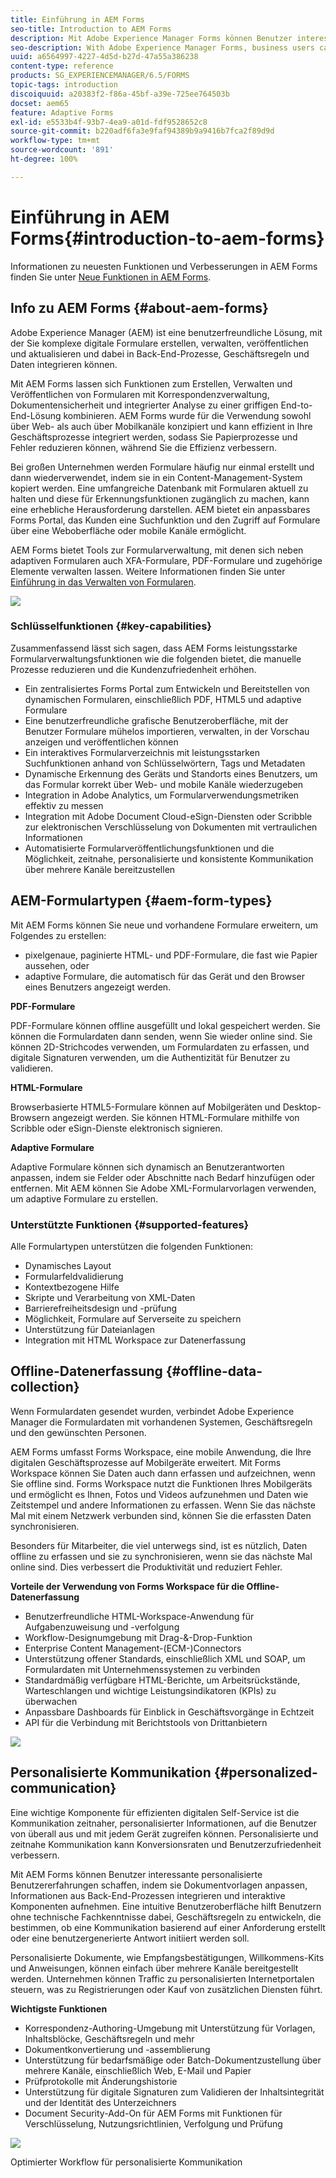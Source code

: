 ```yaml
---
title: Einführung in AEM Forms
seo-title: Introduction to AEM Forms
description: Mit Adobe Experience Manager Forms können Benutzer interessante, reaktionsfähige und adaptive Formulare in Web- und mobile Sites integrieren, die digitale Registrierung vereinfachen und Kundenkonversionsraten erhöhen.
seo-description: With Adobe Experience Manager Forms, business users can integrate engaging, responsive, and adaptive forms into web and mobile sites, simplifying the digital enrollment process and increasing customer conversion rates.
uuid: a6564997-4227-4d5d-b27d-47a55a386238
content-type: reference
products: SG_EXPERIENCEMANAGER/6.5/FORMS
topic-tags: introduction
discoiquuid: a20383f2-f86a-45bf-a39e-725ee764503b
docset: aem65
feature: Adaptive Forms
exl-id: e5533b4f-93b7-4ea9-a01d-fdf9528652c8
source-git-commit: b220adf6fa3e9faf94389b9a9416b7fca2f89d9d
workflow-type: tm+mt
source-wordcount: '891'
ht-degree: 100%

---
```


# Einführung in AEM Forms{#introduction-to-aem-forms}

Informationen zu neuesten Funktionen und Verbesserungen in AEM Forms finden Sie unter [Neue Funktionen in AEM Forms](../../forms/using/whats-new.md).

## Info zu AEM Forms {#about-aem-forms}

Adobe Experience Manager (AEM) ist eine benutzerfreundliche Lösung, mit der Sie komplexe digitale Formulare erstellen, verwalten, veröffentlichen und aktualisieren und dabei in Back-End-Prozesse, Geschäftsregeln und Daten integrieren können.

Mit AEM Forms lassen sich Funktionen zum Erstellen, Verwalten und Veröffentlichen von Formularen mit Korrespondenzverwaltung, Dokumentensicherheit und integrierter Analyse zu einer griffigen End-to-End-Lösung kombinieren. AEM Forms wurde für die Verwendung sowohl über Web- als auch über Mobilkanäle konzipiert und kann effizient in Ihre Geschäftsprozesse integriert werden, sodass Sie Papierprozesse und Fehler reduzieren können, während Sie die Effizienz verbessern.

Bei großen Unternehmen werden Formulare häufig nur einmal erstellt und dann wiederverwendet, indem sie in ein Content-Management-System kopiert werden. Eine umfangreiche Datenbank mit Formularen aktuell zu halten und diese für Erkennungsfunktionen zugänglich zu machen, kann eine erhebliche Herausforderung darstellen. AEM bietet ein anpassbares Forms Portal, das Kunden eine Suchfunktion und den Zugriff auf Formulare über eine Weboberfläche oder mobile Kanäle ermöglicht.

AEM Forms bietet Tools zur Formularverwaltung, mit denen sich neben adaptiven Formularen auch XFA-Formulare, PDF-Formulare und zugehörige Elemente verwalten lassen. Weitere Informationen finden Sie unter [Einführung in das Verwalten von Formularen](../../forms/using/introduction-managing-forms.md).

![](do-not-localize/4th-draft.gif)

### Schlüsselfunktionen {#key-capabilities}

Zusammenfassend lässt sich sagen, dass AEM Forms leistungsstarke Formularverwaltungsfunktionen wie die folgenden bietet, die manuelle Prozesse reduzieren und die Kundenzufriedenheit erhöhen.

* Ein zentralisiertes Forms Portal zum Entwickeln und Bereitstellen von dynamischen Formularen, einschließlich PDF, HTML5 und adaptive Formulare
* Eine benutzerfreundliche grafische Benutzeroberfläche, mit der Benutzer Formulare mühelos importieren, verwalten, in der Vorschau anzeigen und veröffentlichen können
* Ein interaktives Formularverzeichnis mit leistungsstarken Suchfunktionen anhand von Schlüsselwörtern, Tags und Metadaten
* Dynamische Erkennung des Geräts und Standorts eines Benutzers, um das Formular korrekt über Web- und mobile Kanäle wiederzugeben
* Integration in Adobe Analytics, um Formularverwendungsmetriken effektiv zu messen
* Integration mit Adobe Document Cloud-eSign-Diensten oder Scribble zur elektronischen Verschlüsselung von Dokumenten mit vertraulichen Informationen
* Automatisierte Formularveröffentlichungsfunktionen und die Möglichkeit, zeitnahe, personalisierte und konsistente Kommunikation über mehrere Kanäle bereitzustellen

## AEM-Formulartypen {#aem-form-types}

Mit AEM Forms können Sie neue und vorhandene Formulare erweitern, um Folgendes zu erstellen:

* pixelgenaue, paginierte HTML- und PDF-Formulare, die fast wie Papier aussehen, oder
* adaptive Formulare, die automatisch für das Gerät und den Browser eines Benutzers angezeigt werden.

**PDF-Formulare**

PDF-Formulare können offline ausgefüllt und lokal gespeichert werden. Sie können die Formulardaten dann senden, wenn Sie wieder online sind. Sie können 2D-Strichcodes verwenden, um Formulardaten zu erfassen, und digitale Signaturen verwenden, um die Authentizität für Benutzer zu validieren.

**HTML-Formulare**

Browserbasierte HTML5-Formulare können auf Mobilgeräten und Desktop-Browsern angezeigt werden. Sie können HTML-Formulare mithilfe von Scribble oder eSign-Dienste elektronisch signieren.

**Adaptive Formulare**

Adaptive Formulare können sich dynamisch an Benutzerantworten anpassen, indem sie Felder oder Abschnitte nach Bedarf hinzufügen oder entfernen. Mit AEM können Sie Adobe XML-Formularvorlagen verwenden, um adaptive Formulare zu erstellen.

### Unterstützte Funktionen {#supported-features}

Alle Formulartypen unterstützen die folgenden Funktionen:

* Dynamisches Layout
* Formularfeldvalidierung
* Kontextbezogene Hilfe
* Skripte und Verarbeitung von XML-Daten
* Barrierefreiheitsdesign und -prüfung
* Möglichkeit, Formulare auf Serverseite zu speichern
* Unterstützung für Dateianlagen
* Integration mit HTML Workspace zur Datenerfassung

## Offline-Datenerfassung {#offline-data-collection}

Wenn Formulardaten gesendet wurden, verbindet Adobe Experience Manager die Formulardaten mit vorhandenen Systemen, Geschäftsregeln und den gewünschten Personen.

AEM Forms umfasst Forms Workspace, eine mobile Anwendung, die Ihre digitalen Geschäftsprozesse auf Mobilgeräte erweitert. Mit Forms Workspace können Sie Daten auch dann erfassen und aufzeichnen, wenn Sie offline sind. Forms Workspace nutzt die Funktionen Ihres Mobilgeräts und ermöglicht es Ihnen, Fotos und Videos aufzunehmen und Daten wie Zeitstempel und andere Informationen zu erfassen. Wenn Sie das nächste Mal mit einem Netzwerk verbunden sind, können Sie die erfassten Daten synchronisieren.

Besonders für Mitarbeiter, die viel unterwegs sind, ist es nützlich, Daten offline zu erfassen und sie zu synchronisieren, wenn sie das nächste Mal online sind. Dies verbessert die Produktivität und reduziert Fehler.

**Vorteile der Verwendung von Forms Workspace für die Offline-Datenerfassung**

* Benutzerfreundliche HTML-Workspace-Anwendung für Aufgabenzuweisung und -verfolgung
* Workflow-Designumgebung mit Drag-&amp;-Drop-Funktion
* Enterprise Content Management-(ECM-)Connectors
* Unterstützung offener Standards, einschließlich XML und SOAP, um Formulardaten mit Unternehmenssystemen zu verbinden
* Standardmäßig verfügbare HTML-Berichte, um Arbeitsrückstände, Warteschlangen und wichtige Leistungsindikatoren (KPIs) zu überwachen
* Anpassbare Dashboards für Einblick in Geschäftsvorgänge in Echtzeit
* API für die Verbindung mit Berichtstools von Drittanbietern

![](do-not-localize/3rd-draft.gif)

## Personalisierte Kommunikation {#personalized-communication}

Eine wichtige Komponente für effizienten digitalen Self-Service ist die Kommunikation zeitnaher, personalisierter Informationen, auf die Benutzer von überall aus und mit jedem Gerät zugreifen können. Personalisierte und zeitnahe Kommunikation kann Konversionsraten und Benutzerzufriedenheit verbessern.

Mit AEM Forms können Benutzer interessante personalisierte Benutzererfahrungen schaffen, indem sie Dokumentvorlagen anpassen, Informationen aus Back-End-Prozessen integrieren und interaktive Komponenten aufnehmen. Eine intuitive Benutzeroberfläche hilft Benutzern ohne technische Fachkenntnisse dabei, Geschäftsregeln zu entwickeln, die bestimmen, ob eine Kommunikation basierend auf einer Anforderung erstellt oder eine benutzergenerierte Antwort initiiert werden soll.

Personalisierte Dokumente, wie Empfangsbestätigungen, Willkommens-Kits und Anweisungen, können einfach über mehrere Kanäle bereitgestellt werden. Unternehmen können Traffic zu personalisierten Internetportalen steuern, was zu Registrierungen oder Kauf von zusätzlichen Diensten führt.

**Wichtigste Funktionen**

* Korrespondenz-Authoring-Umgebung mit Unterstützung für Vorlagen, Inhaltsblöcke, Geschäftsregeln und mehr
* Dokumentkonvertierung und -assemblierung
* Unterstützung für bedarfsmäßige oder Batch-Dokumentzustellung über mehrere Kanäle, einschließlich Web, E-Mail und Papier
* Prüfprotokolle mit Änderungshistorie
* Unterstützung für digitale Signaturen zum Validieren der Inhaltsintegrität und der Identität des Unterzeichners
* Document Security-Add-On für AEM Forms mit Funktionen für Verschlüsselung, Nutzungsrichtlinien, Verfolgung und Prüfung

![](do-not-localize/layout-02.png)

Optimierter Workflow für personalisierte Kommunikation

